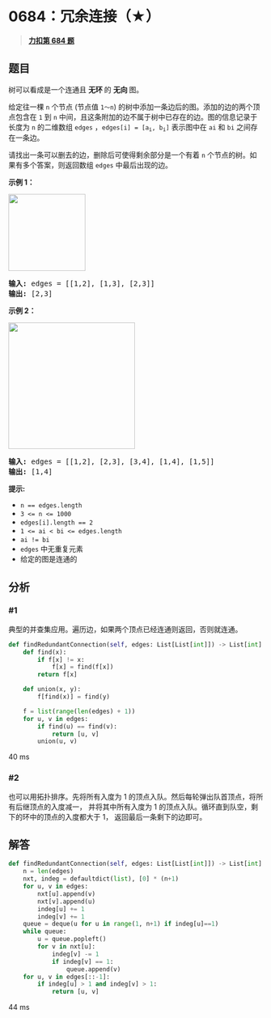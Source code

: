 # 0684：冗余连接（★）


> <u>**[力扣第 684 题](https://leetcode.cn/problems/redundant-connection/)**</u>

## 题目

<p>树可以看成是一个连通且 <strong>无环 </strong>的 <strong>无向 </strong>图。</p>

<p>给定往一棵 <code>n</code> 个节点 (节点值 <code>1～n</code>) 的树中添加一条边后的图。添加的边的两个顶点包含在 <code>1</code> 到 <code>n</code> 中间，且这条附加的边不属于树中已存在的边。图的信息记录于长度为 <code>n</code> 的二维数组 <code>edges</code> ，<code>edges[i] = [a<sub>i</sub>, b<sub>i</sub>]</code> 表示图中在 <code>ai</code> 和 <code>bi</code> 之间存在一条边。</p>

<p>请找出一条可以删去的边，删除后可使得剩余部分是一个有着 <code>n</code> 个节点的树。如果有多个答案，则返回数组 <code>edges</code> 中最后出现的边。</p>



<p><strong>示例 1：</strong></p>

<p><img alt="" src="https://pic.leetcode-cn.com/1626676174-hOEVUL-image.png" style="width: 152px; " /></p>

<pre>
<strong>输入:</strong> edges = [[1,2], [1,3], [2,3]]
<strong>输出:</strong> [2,3]
</pre>

<p><strong>示例 2：</strong></p>

<p><img alt="" src="https://pic.leetcode-cn.com/1626676179-kGxcmu-image.png" style="width: 250px; " /></p>

<pre>
<strong>输入:</strong> edges = [[1,2], [2,3], [3,4], [1,4], [1,5]]
<strong>输出:</strong> [1,4]
</pre>



<p><strong>提示:</strong></p>

<ul>
<li><code>n == edges.length</code></li>
<li><code>3 <= n <= 1000</code></li>
<li><code>edges[i].length == 2</code></li>
<li><code>1 <= ai < bi <= edges.length</code></li>
<li><code>ai != bi</code></li>
<li><code>edges</code> 中无重复元素</li>
<li>给定的图是连通的 </li>
</ul>


## 分析

### #1

典型的并查集应用。遍历边，如果两个顶点已经连通则返回，否则就连通。

```python
def findRedundantConnection(self, edges: List[List[int]]) -> List[int]:
    def find(x):
        if f[x] != x:
            f[x] = find(f[x])
        return f[x]

    def union(x, y):
        f[find(x)] = find(y)

    f = list(range(len(edges) + 1))
    for u, v in edges:
        if find(u) == find(v):
            return [u, v]
        union(u, v)
```
40 ms

### #2

也可以用拓扑排序。先将所有入度为 1 的顶点入队。然后每轮弹出队首顶点，将所有后继顶点的入度减一，
并将其中所有入度为 1 的顶点入队。循环直到队空，剩下的环中的顶点的入度都大于 1，
返回最后一条剩下的边即可。

## 解答

```python
def findRedundantConnection(self, edges: List[List[int]]) -> List[int]:
    n = len(edges)
    nxt, indeg = defaultdict(list), [0] * (n+1)
    for u, v in edges:
        nxt[u].append(v)
        nxt[v].append(u)
        indeg[u] += 1
        indeg[v] += 1
    queue = deque(u for u in range(1, n+1) if indeg[u]==1)
    while queue:
        u = queue.popleft()
        for v in nxt[u]:
            indeg[v] -= 1
            if indeg[v] == 1:
                queue.append(v)
    for u, v in edges[::-1]:
        if indeg[u] > 1 and indeg[v] > 1:
            return [u, v]
```
44 ms

